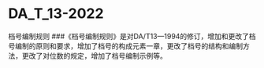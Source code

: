 # DA_T_13-2022
档号编制规则
###《档号编制规则》是对DA/T13—1994的修订，增加和更改了档号编制的原则和要求，增加了档号的构成元素一章，更改了档号的结构和编制方法，更改了对位数的规定，增加了档号编制示例等。